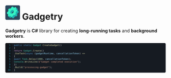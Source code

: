 # ![Project icon](https://raw.githubusercontent.com/Fydar/Gadgetry/main/src/Gadgetry/icon@46x46.png) Gadgetry

**Gadgetry** is **C#** library for creating **long-running tasks** and **background workers**.

![A simple Gadget utilising a singular task](https://raw.githubusercontent.com/Fydar/Gadgetry/main/img/task.svg)
